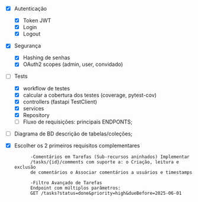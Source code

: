 - [X] Autenticação
  - [X] Token JWT
  - [X] Login
  - [X] Logout
- [x] Segurança
  - [X] Hashing de senhas
  - [X] OAuth2 scopes (admin, user, convidado)
- [ ] Tests
  - [X] workflow de testes
  - [x] calcular a cobertura dos testes (coverage, pytest-cov)     
  - [x] controllers (fastapi TestClient)
  - [x] services 
  - [x] Repository
  - [ ] Fluxo de requisições: principais ENDPONTS;
- [ ] Diagrama de BD descrição de tabelas/coleções;
- [X] Escolher os 2 primeiros requisitos complementares

			-Comentários em Tarefas (Sub-recursos aninhados) Implementar
			/tasks/{id}/comments com suporte a: o Criação, leitura e exclusão
			de comentários o Associar comentários a usuários e timestamps
			
			-Filtro Avançado de Tarefas
			Endpoint com múltiplos parâmetros:
			GET /tasks?status=done&priority=high&dueBefore=2025-06-01
